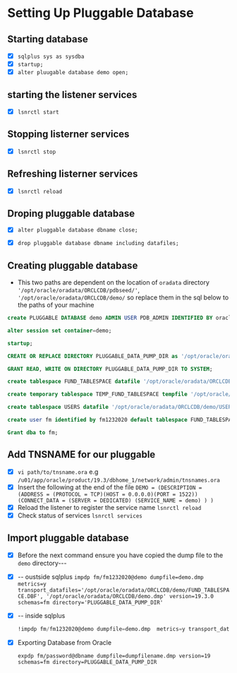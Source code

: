 # Setting Up Pluggable Database

## Starting database

- [x] `sqlplus sys as sysdba`
- [x] `startup;`
- [x] `alter pluugable database demo open;`

## starting the listener services

- [x] `lsnrctl start`

## Stopping listerner services

- [x] `lsnrctl stop`

## Refreshing  listerner services

- [x] `lsnrctl reload`

## Droping pluggable database

- [x] `alter pluggable database dbname close;`

- [x] `drop pluggable database dbname including datafiles;`

## Creating pluggable database

- This two paths are dependent on the location of `oradata` directory
  `'/opt/oracle/oradata/ORCLCDB/pdbseed/'`,
  `'/opt/oracle/oradata/ORCLCDB/demo/`
  so replace them in the sql below to the paths of your machine

```sql
create PLUGGABLE DATABASE demo ADMIN USER PDB_ADMIN IDENTIFIED BY oracle FILE_NAME_CONVERT = ('/opt/oracle/oradata/ORCLCDB/pdbseed/','/opt/oracle/oradata/ORCLCDB/demo/');

alter session set container=demo;

startup;

CREATE OR REPLACE DIRECTORY PLUGGABLE_DATA_PUMP_DIR as '/opt/oracle/oradata/ORCLCDB/demo/';

GRANT READ, WRITE ON DIRECTORY PLUGGABLE_DATA_PUMP_DIR TO SYSTEM;

create tablespace FUND_TABLESPACE datafile '/opt/oracle/oradata/ORCLCDB/demo/FUND_TABLESPACE.DBF' SIZE 1012m AUTOEXTEND ON NEXT 200M;

create temporary tablespace TEMP_FUND_TABLESPACE tempfile '/opt/oracle/oradata/ORCLCDB/demo/TEMP_FUND_TABLESPACE' SIZE 1012m AUTOEXTEND ON NEXT 200M;

create tablespace USERS datafile '/opt/oracle/oradata/ORCLCDB/demo/USERS.DMP' SIZE 526m AUTOEXTEND ON NEXT 200M;

create user fm identified by fm1232020 default tablespace FUND_TABLESPACE TEMPORARY tablespace TEMP_FUND_TABLESPACE QUOTA UNLIMITED ON FUND_TABLESPACE;

Grant dba to fm;
```

## Add TNSNAME for our pluggable

- [x] `vi path/to/tnsname.ora` e.g `/u01/app/oracle/product/19.3/dbhome_1/network/admin/tnsnames.ora`
- [x] Insert the following at the end of the file
  `DEMO =
  (DESCRIPTION =
  (ADDRESS = (PROTOCOL = TCP)(HOST = 0.0.0.0)(PORT = 1522))
  (CONNECT_DATA =
  (SERVER = DEDICATED)
  (SERVICE_NAME = demo)
  )
  )`
- [x] Reload the listener to register the service name
  `lsnrctl reload`
- [x] Check status of services
  `lsnrctl services`

## Import pluggable database

- [x] Before the next command ensure you have copied the dump file to the `demo` directory---

- [x] -- oustside sqlplus
  `impdp fm/fm1232020@demo dumpfile=demo.dmp  metrics=y transport_datafiles='/opt/oracle/oradata/ORCLCDB/demo/FUND_TABLESPACE.DBF', '/opt/oracle/oradata/ORCLCDB/demo.dmp' version=19.3.0 schemas=fm directory='PLUGGABLE_DATA_PUMP_DIR'`

- [x] -- inside sqlplus

    ```sql
    !impdp fm/fm1232020@demo dumpfile=demo.dmp  metrics=y transport_datafiles='/opt/oracle/oradata/ORCLCDB/demo/FUND_TABLESPACE.DBF', '/opt/oracle/oradata/ORCLCDB/demo.dmp' version=19.3.0 schemas=fm directory=PLUGGABLE_DATA_PUMP_DIR
    ```
- [x] Exporting Database from Oracle
  ```console
  expdp fm/password@dbname dumpfile=dumpfilename.dmp version=19 schemas=fm directory=PLUGGABLE_DATA_PUMP_DIR
  ```